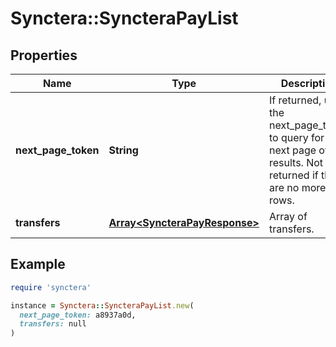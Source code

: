 # Synctera::SyncteraPayList

## Properties

| Name | Type | Description | Notes |
| ---- | ---- | ----------- | ----- |
| **next_page_token** | **String** | If returned, use the next_page_token to query for the next page of results. Not returned if there are no more rows. | [optional] |
| **transfers** | [**Array&lt;SyncteraPayResponse&gt;**](SyncteraPayResponse.md) | Array of transfers. |  |

## Example

```ruby
require 'synctera'

instance = Synctera::SyncteraPayList.new(
  next_page_token: a8937a0d,
  transfers: null
)
```


